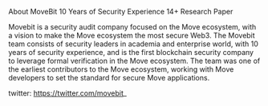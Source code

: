 About MoveBit
10 Years of Security Experience
14+ Research Paper

Movebit is a security audit company focused on the Move ecosystem, with a vision to make the Move ecosystem the most secure Web3. The Movebit team consists of security leaders in academia and enterprise world, with 10 years of security experience, and is the first blockchain security company to leverage formal verification in the Move ecosystem. The team was one of the earliest contributors to the Move ecosystem, working with Move developers to set the standard for secure Move applications.

twitter: https://twitter.com/movebit_
